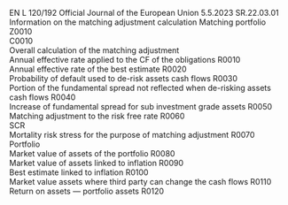 EN  L 120/192 Official Journal of the European Union 5.5.2023
 SR.22.03.01  
Information on the matching adjustment calculation 
Matching portfolio  Z0010  
C0010  
Overall calculation of the matching adjustment  
Annual effective rate applied to the CF of the obligations  R0010  
Annual effective rate of the best estimate  R0020  
Probability of default used to de-risk assets cash flows  R0030  
Portion of the fundamental spread not reflected when de-risking assets cash flows  R0040  
Increase of fundamental spread for sub investment grade assets  R0050  
Matching adjustment to the risk free rate  R0060  
SCR  
Mortality risk stress for the purpose of matching adjustment  R0070  
Portfolio  
Market value of assets of the portfolio  R0080  
Market value of assets linked to inflation  R0090  
Best estimate linked to inflation  R0100  
Market value assets where third party can change the cash flows  R0110  
Return on assets — portfolio assets  R0120